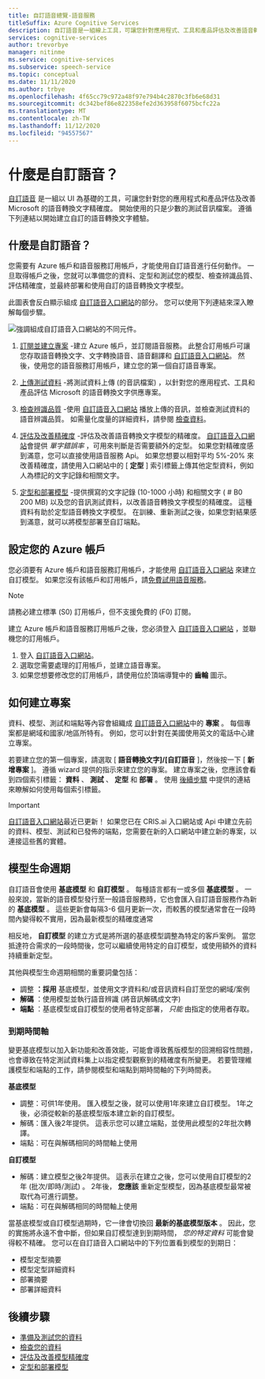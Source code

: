 ```yaml
---
title: 自訂語音總覽-語音服務
titleSuffix: Azure Cognitive Services
description: 自訂語音是一組線上工具，可讓您針對應用程式、工具和產品評估及改善語音轉換文字的精確度。 開始使用的只是少數的測試音訊檔案。 遵循下列連結以開始建立自訂的語音轉換文字體驗。
services: cognitive-services
author: trevorbye
manager: nitinme
ms.service: cognitive-services
ms.subservice: speech-service
ms.topic: conceptual
ms.date: 11/11/2020
ms.author: trbye
ms.openlocfilehash: 4f65cc79c972a48f97e794b4c2870c3fb6e68d31
ms.sourcegitcommit: dc342bef86e822358efe2d363958f6075bcfc22a
ms.translationtype: MT
ms.contentlocale: zh-TW
ms.lasthandoff: 11/12/2020
ms.locfileid: "94557567"
---
```

# <a name="what-is-custom-speech"></a>什麼是自訂語音？

[自訂語音](https://aka.ms/customspeech) 是一組以 UI 為基礎的工具，可讓您針對您的應用程式和產品評估及改善 Microsoft 的語音轉換文字精確度。 開始使用的只是少數的測試音訊檔案。 遵循下列連結以開始建立自訂的語音轉換文字體驗。

## <a name="whats-in-custom-speech"></a>什麼是自訂語音？

您需要有 Azure 帳戶和語音服務訂用帳戶，才能使用自訂語音進行任何動作。 一旦取得帳戶之後，您就可以準備您的資料、定型和測試您的模型、檢查辨識品質、評估精確度，並最終部署和使用自訂的語音轉換文字模型。

此圖表會反白顯示組成 [自訂語音入口網站](https://aka.ms/customspeech)的部分。 您可以使用下列連結來深入瞭解每個步驟。

![強調組成自訂語音入口網站的不同元件。](./media/custom-speech/custom-speech-overview.png)

1. [訂閱並建立專案](#set-up-your-azure-account) -建立 Azure 帳戶，並訂閱語音服務。 此整合訂用帳戶可讓您存取語音轉換文字、文字轉換語音、語音翻譯和 [自訂語音入口網站](https://speech.microsoft.com/customspeech)。 然後，使用您的語音服務訂用帳戶，建立您的第一個自訂語音專案。

1. [上傳測試資料](how-to-custom-speech-test-data.md) -將測試資料上傳 (的音訊檔案) ，以針對您的應用程式、工具和產品評估 Microsoft 的語音轉換文字供應專案。

1. [檢查辨識品質](how-to-custom-speech-inspect-data.md) -使用 [自訂語音入口網站](https://speech.microsoft.com/customspeech) 播放上傳的音訊，並檢查測試資料的語音辨識品質。 如需量化度量的詳細資料，請參閱 [檢查資料](how-to-custom-speech-inspect-data.md)。

1. [評估及改善精確度](how-to-custom-speech-evaluate-data.md) -評估及改善語音轉換文字模型的精確度。 [自訂語音入口網站](https://speech.microsoft.com/customspeech)會提供 *單字錯誤率* ，可用來判斷是否需要額外的定型。 如果您對精確度感到滿意，您可以直接使用語音服務 Api。 如果您想要以相對平均 5%-20% 來改善精確度，請使用入口網站中的 [ **定型** ] 索引標籤上傳其他定型資料，例如人為標記的文字記錄和相關文字。

1. [定型和部署模型](how-to-custom-speech-train-model.md) -提供撰寫的文字記錄 (10-1000 小時) 和相關文字 ( # B0 200 MB) 以及您的音訊測試資料，以改善語音轉換文字模型的精確度。 這種資料有助於定型語音轉換文字模型。 在訓練、重新測試之後，如果您對結果感到滿意，就可以將模型部署至自訂端點。

## <a name="set-up-your-azure-account"></a>設定您的 Azure 帳戶

您必須要有 Azure 帳戶和語音服務訂用帳戶，才能使用 [自訂語音入口網站](https://speech.microsoft.com/customspeech) 來建立自訂模型。 如果您沒有該帳戶和訂用帳戶，請[免費試用語音服務](overview.md#try-the-speech-service-for-free)。

> [!NOTE]
> 請務必建立標準 (S0) 訂用帳戶，但不支援免費的 (F0) 訂閱。

建立 Azure 帳戶和語音服務訂用帳戶之後，您必須登入 [自訂語音入口網站](https://speech.microsoft.com/customspeech) ，並聯機您的訂用帳戶。

1. 登入 [自訂語音入口網站](https://aka.ms/custom-speech)。
1. 選取您需要處理的訂用帳戶，並建立語音專案。
1. 如果您想要修改您的訂用帳戶，請使用位於頂端導覽中的 **齒輪** 圖示。

## <a name="how-to-create-a-project"></a>如何建立專案

資料、模型、測試和端點等內容會組織成 [自訂語音入口網站](https://speech.microsoft.com/customspeech)中的 **專案** 。 每個專案都是網域和國家/地區所特有。 例如，您可以針對在美國使用英文的電話中心建立專案。

若要建立您的第一個專案，請選取 [ **語音轉換文字]/[自訂語音** ]，然後按一下 [ **新增專案** ]。 遵循 wizard 提供的指示來建立您的專案。 建立專案之後，您應該會看到四個索引標籤： **資料** 、 **測試** 、 **定型** 和 **部署** 。 使用 [後續步驟](#next-steps) 中提供的連結來瞭解如何使用每個索引標籤。

> [!IMPORTANT]
> [自訂語音入口網站](https://aka.ms/custom-speech)最近已更新！ 如果您已在 CRIS.ai 入口網站或 Api 中建立先前的資料、模型、測試和已發佈的端點，您需要在新的入口網站中建立新的專案，以連接這些舊的實體。

## <a name="model-lifecycle"></a>模型生命週期

自訂語音會使用 **基底模型** 和 **自訂模型** 。 每種語言都有一或多個 **基底模型** 。 一般來說，當新的語音模型發行至一般語音服務時，它也會匯入自訂語音服務作為新的 **基底模型** 。 這些更新會每隔3-6 個月更新一次，而較舊的模型通常會在一段時間內變得較不實用，因為最新模型的精確度通常

相反地， **自訂模型** 的建立方式是將所選的基底模型調整為特定的客戶案例。 當您抵達符合需求的一段時間後，您可以繼續使用特定的自訂模型，或使用額外的資料持續重新定型。 

其他與模型生命週期相關的重要詞彙包括：

* 調整 **：採用** 基底模型，並使用文字資料和/或音訊資料自訂至您的網域/案例
* **解碼** ：使用模型並執行語音辨識 (將音訊解碼成文字) 
* **端點** ：基底模型或自訂模型的使用者特定部署， *只能* 由指定的使用者存取。

### <a name="expiration-timeline"></a>到期時間軸

變更基底模型以加入新功能和改善效能，可能會導致舊版模型的回溯相容性問題，也會導致在特定測試資料集上以指定模型觀察到的精確度有所變更。 若要管理維護模型和端點的工作，請參閱模型和端點到期時間軸的下列時間表。

**基底模型** 

* 調整：可供1年使用。 匯入模型之後，就可以使用1年來建立自訂模型。 1年之後，必須從較新的基底模型版本建立新的自訂模型。  
* 解碼：匯入後2年提供。 這表示您可以建立端點，並使用此模型的2年批次轉譯。 
* 端點：可在與解碼相同的時間軸上使用

**自訂模型**

* 解碼：建立模型之後2年提供。 這表示在建立之後，您可以使用自訂模型的2年 (批次/即時/測試) 。 2年後， **您應該** 重新定型模型，因為基底模型最常被取代為可進行調整。  
* 端點：可在與解碼相同的時間軸上使用

當基底模型或自訂模型過期時，它一律會切換回 **最新的基底模型版本** 。 因此，您的實施將永遠不會中斷，但如果自訂模型達到到期時間， *您的特定資料* 可能會變得較不精確。 您可以在自訂語音入口網站中的下列位置看到模型的到期日：

* 模型定型摘要
* 模型定型詳細資料
* 部署摘要
* 部署詳細資料
 
## <a name="next-steps"></a>後續步驟

* [準備及測試您的資料](how-to-custom-speech-test-data.md)
* [檢查您的資料](how-to-custom-speech-inspect-data.md)
* [評估及改善模型精確度](how-to-custom-speech-evaluate-data.md)
* [定型和部署模型](how-to-custom-speech-train-model.md)
